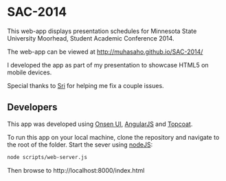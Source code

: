 SAC-2014
========

This web-app displays presentation schedules for Minnesota State University Moorhead, Student Academic Conference 2014.

The web-app can be viewed at http://muhasaho.github.io/SAC-2014/

I developed the app as part of my presentation to showcase HTML5 on mobile devices.

Special thanks to [Sri](https://github.com/kadimisetty) for helping me fix a couple issues.

Developers
----------
This app was developed using [Onsen UI](http://onsenui.io/), [AngularJS](http://angularjs.org/) and [Topcoat](http://topcoat.io/).

To run this app on your local machine, clone the repository and navigate to the root of the folder. Start the sever using [nodeJS](http://nodejs.org/):
```sh
node scripts/web-server.js
```
Then browse to http://localhost:8000/index.html
